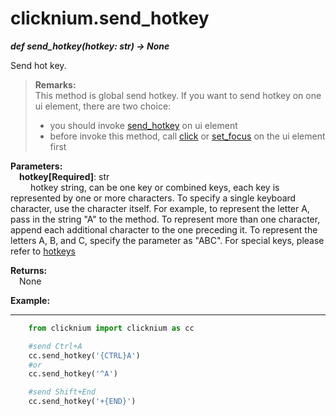 # clicknium.send_hotkey
***def send_hotkey(hotkey: str) -> None***  

Send hot key.  

>**Remarks:**  
This method is global send hotkey.
If you want to send hotkey on one ui element, there are two choice:
>- you should invoke [send_hotkey](/doc/api/python/uielement/send_hotkey.md) on ui element
>- before invoke this method, call [click](/doc/api/python/uielement/click.md) or [set_focus](/doc/api/python/uielement/set_focus.md) on the ui element first

**Parameters:**  
    &emsp;**hotkey[Required]**: str   
        &emsp;&emsp; hotkey string, can be one key or combined keys, each key is represented by one or more characters. To specify a single keyboard character, use the character itself. For example, to represent the letter A, pass in the string "A" to the method. To represent more than one character, append each additional character to the one preceding it. To represent the letters A, B, and C, specify the parameter as "ABC". For special keys, please refer to [hotkeys](https://docs.microsoft.com/en-au/dotnet/api/system.windows.forms.sendkeys?view=windowsdesktop-6.0#remarks)

**Returns:**  
    &emsp;None

**Example:**
***
```python
    from clicknium import clicknium as cc

    #send Ctrl+A
    cc.send_hotkey('{CTRL}A')
    #or
    cc.send_hotkey('^A')

    #send Shift+End
    cc.send_hotkey('+{END}')
```